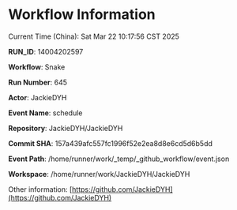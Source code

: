 # Workflow Information

Current Time (China): Sat Mar 22 10:17:56 CST 2025  

**RUN_ID**: 14004202597  

**Workflow**: Snake  

**Run Number**: 645  

**Actor**: JackieDYH  

**Event Name**: schedule  

**Repository**: JackieDYH/JackieDYH  

**Commit SHA**: 157a439afc557fc1996f52e2ea8d8e6cd5d6b5dd  

**Event Path**: /home/runner/work/_temp/_github_workflow/event.json  

**Workspace**: /home/runner/work/JackieDYH/JackieDYH  

Other information: [https://github.com/JackieDYH](https://github.com/JackieDYH)
